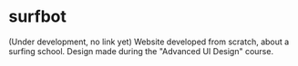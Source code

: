 # surfbot

(Under development, no link yet)
Website developed from scratch, about a surfing school. Design made during the "Advanced UI Design" course.
